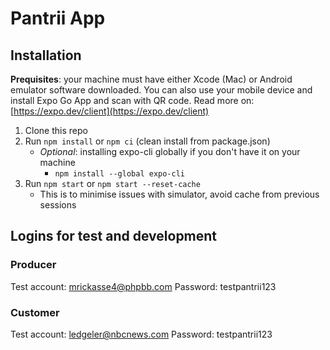 # Pantrii App

## Installation

**Prequisites**: your machine must have either Xcode (Mac) or Android emulator software downloaded. You can also use your mobile device and install Expo Go App and scan with QR code. Read more on: [https://expo.dev/client](https://expo.dev/client) 

1. Clone this repo
2. Run `npm install` or `npm ci` (clean install from package.json)
    - _Optional_: installing expo-cli globally if you don't have it on your machine
        - `npm install --global expo-cli`
3. Run `npm start` or `npm start --reset-cache`
    - This is to minimise issues with simulator, avoid cache from previous sessions
      <!-- 4. The result should look like this:
         ![This is an image] (../assets/images/login-snap-readme.png)-->
        

## Logins for test and development

### Producer
Test account: mrickasse4@phpbb.com
Password: testpantrii123

### Customer
Test account: ledgeler@nbcnews.com
Password: testpantrii123
